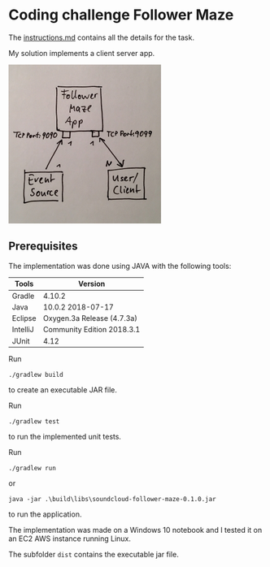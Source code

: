 # Coding challenge Follower Maze

The [instructions.md](instructions.md) contains all the details for the task.

My solution implements a client server app.

![diagram](diagram.jpg)

## Prerequisites

The implementation was done using JAVA with the following tools:

| Tools | Version |
|---|---|
| Gradle | 4.10.2 |
| Java | 10.0.2 2018-07-17 |
| Eclipse | Oxygen.3a Release (4.7.3a) |
| IntelliJ | Community Edition 2018.3.1 |
| JUnit | 4.12 |

Run 

```
./gradlew build
```

to create an executable JAR file.

Run 

```
./gradlew test
```

to run the implemented unit tests.

Run 

```
./gradlew run
```

or

```
java -jar .\build\libs\soundcloud-follower-maze-0.1.0.jar
```

to run the application.

The implementation was made on a Windows 10 notebook and I tested it on an EC2 AWS instance running Linux.

The subfolder `dist` contains the executable jar file.

